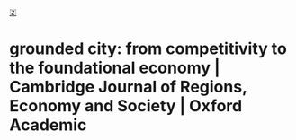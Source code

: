 [🇿](zotero://select/library/items/2UBQJPMQ)


# grounded city: from competitivity to the foundational economy | Cambridge Journal of Regions, Economy and Society | Oxford Academic

